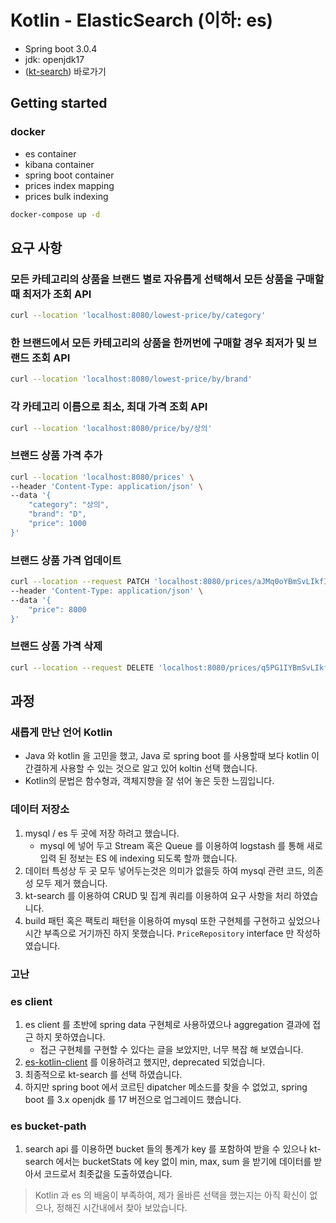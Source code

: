 # Kotlin - ElasticSearch (이하: es)
- Spring boot 3.0.4
- jdk: openjdk17
- ([kt-search](https://github.com/jillesvangurp/kt-search/)) 바로가기

## Getting started
### docker
- es container
- kibana container
- spring boot container
- prices index mapping
- prices bulk indexing
```bash
docker-compose up -d
```

## 요구 사항

### 모든 카테고리의 상품을 브랜드 별로 자유롭게 선택해서 모든 상품을 구매할때 최저가 조회 API
```bash
curl --location 'localhost:8080/lowest-price/by/category'
```

### 한 브랜드에서 모든 카테고리의 상품을 한꺼번에 구매할 경우 최저가 및 브랜드 조회 API
```bash
curl --location 'localhost:8080/lowest-price/by/brand'
```

### 각 카테고리 이름으로 최소, 최대 가격 조회 API
```bash
curl --location 'localhost:8080/price/by/상의'
```

### 브랜드 상품 가격 추가
```bash
curl --location 'localhost:8080/prices' \
--header 'Content-Type: application/json' \
--data '{
    "category": "상의",
    "brand": "D",
    "price": 1000
}'
```

### 브랜드 상품 가격 업데이트
```bash
curl --location --request PATCH 'localhost:8080/prices/aJMq0oYBmSvLIkfI021R22' \
--header 'Content-Type: application/json' \
--data '{
    "price": 8000
}'
```

### 브랜드 상품 가격 삭제
```bash
curl --location --request DELETE 'localhost:8080/prices/q5PG1IYBmSvLIkfI-W02'
```

## 과정
### 새롭게 만난 언어 Kotlin 

- Java 와 kotlin 을 고민을 했고, Java 로 spring boot 를 사용할때 보다 kotlin 이 간결하게 사용할 수 있는 것으로 알고 있어 koltin 선택 했습니다.
- Kotlin의 문법은 함수형과, 객체지향을 잘 섞어 놓은 듯한 느낌입니다.

### 데이터 저장소
1. mysql / es 두 곳에 저장 하려고 했습니다.
   - mysql 에 넣어 두고 Stream 혹은 Queue 를 이용하여 logstash 를 통해 새로 입력 된 정보는 ES 에 indexing 되도록 할까 했습니다.
2. 데이터 특성상 두 곳 모두 넣어두는것은 의미가 없을듯 하여 mysql 관련 코드, 의존성 모두 제거 했습니다.
3. kt-search 를 이용하여 CRUD 및 집계 쿼리를 이용하여 요구 사항을 처리 하였습니다.
4. build 패턴 혹은 팩토리 패턴을 이용하여 mysql 또한 구현체를 구현하고 싶었으나 시간 부족으로 거기까진 하지 못했습니다. `PriceRepository` interface 만 작성하였습니다.

### 고난
### es client
1. es client 를 초반에 spring data 구현체로 사용하였으나 aggregation 결과에 접근 하지 못하였습니다.
   - 접근 구현체를 구현할 수 있다는 글을 보았지만, 너무 복잡 해 보였습니다.
2. [es-kotlin-client](https://github.com/jillesvangurp/es-kotlin-client) 를 이용하려고 했지만, deprecated 되었습니다.
3. 최종적으로 kt-search 를 선택 하였습니다.
4. 하지만 spring boot 에서 코르틴 dipatcher 메소드를 찾을 수 없었고, spring boot 를 3.x openjdk 를 17 버전으로 업그레이드 했습니다.

### es bucket-path
1. search api 를 이용하면 bucket 들의 통계가 key 를 포함하여 받을 수 있으나 kt-search 에서는 bucketStats 에 key 없이 min, max, sum 을 받기에 데이터를 받아서 코드로서 최좃값을 도출하였습니다.

> Kotlin 과 es 의 배움이 부족하여, 제가 올바른 선택을 했는지는 아직 확신이 없으나, 정해진 시간내에서 찾아 보았습니다.

